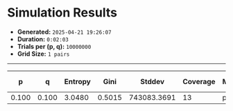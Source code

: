 # Simulation Results
- **Generated:** `2025-04-21 19:26:07`
- **Duration:** `0:02:03`
- **Trials per (p, q):** `10000000`
- **Grid Size:** `1 pairs`

---

| p | q | Entropy | Gini | Stddev | Coverage | Mode | Best Fit | JS (Uniform) | JS (Suliman) | JS (F&#8209;V) |
|---|---|---------|------|--------|----------|------|----------|--------------|--------------|----------------|
| 0.100 | 0.100 | 3.0480 | 0.5015 | 743083.3691 | 13 | p | F-V | 0.1186 | 0.1532 | 0.0614 |